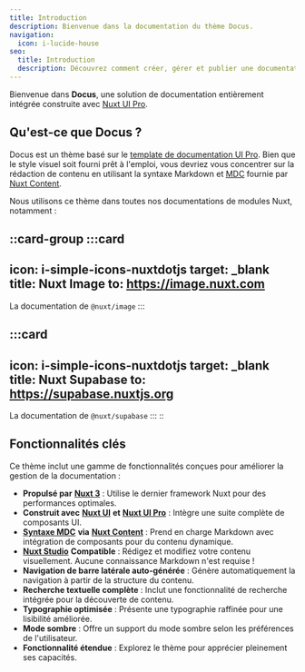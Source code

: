 ```yaml
---
title: Introduction
description: Bienvenue dans la documentation du thème Docus.
navigation:
  icon: i-lucide-house
seo:
  title: Introduction
  description: Découvrez comment créer, gérer et publier une documentation sans effort avec Docus.
---
```


Bienvenue dans **Docus**, une solution de documentation entièrement intégrée construite avec [Nuxt UI Pro](https://ui.nuxt.com/pro).

## Qu'est-ce que Docus ?

Docus est un thème basé sur le [template de documentation UI Pro](https://docs-template.nuxt.dev/). Bien que le style visuel soit fourni prêt à l'emploi, vous devriez vous concentrer sur la rédaction de contenu en utilisant la syntaxe Markdown et [MDC](https://content.nuxt.com/docs/files/markdown#mdc-syntax) fournie par [Nuxt Content](https://content.nuxt.com).

Nous utilisons ce thème dans toutes nos documentations de modules Nuxt, notamment :

::card-group
  :::card
  ---
  icon: i-simple-icons-nuxtdotjs
  target: _blank
  title: Nuxt Image
  to: https://image.nuxt.com
  ---
  La documentation de `@nuxt/image`
  :::

  :::card
  ---
  icon: i-simple-icons-nuxtdotjs
  target: _blank
  title: Nuxt Supabase
  to: https://supabase.nuxtjs.org
  ---
  La documentation de `@nuxt/supabase`
  :::
::

## Fonctionnalités clés

Ce thème inclut une gamme de fonctionnalités conçues pour améliorer la gestion de la documentation :

- **Propulsé par** [**Nuxt 3**](https://nuxt.com) : Utilise le dernier framework Nuxt pour des performances optimales.
- **Construit avec** [**Nuxt UI**](https://ui.nuxt.com) **et** [**Nuxt UI Pro**](https://ui.nuxt.com/pro) : Intègre une suite complète de composants UI.
- [**Syntaxe MDC**](https://content.nuxt.com/usage/markdown) **via** [**Nuxt Content**](https://content.nuxt.com) : Prend en charge Markdown avec intégration de composants pour du contenu dynamique.
- [**Nuxt Studio**](https://content.nuxt.com/docs/studio) **Compatible** : Rédigez et modifiez votre contenu visuellement. Aucune connaissance Markdown n'est requise !
- **Navigation de barre latérale auto-générée** : Génère automatiquement la navigation à partir de la structure du contenu.
- **Recherche textuelle complète** : Inclut une fonctionnalité de recherche intégrée pour la découverte de contenu.
- **Typographie optimisée** : Présente une typographie raffinée pour une lisibilité améliorée.
- **Mode sombre** : Offre un support du mode sombre selon les préférences de l'utilisateur.
- **Fonctionnalité étendue** : Explorez le thème pour apprécier pleinement ses capacités. 